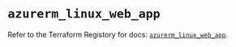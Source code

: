 # `azurerm_linux_web_app`

Refer to the Terraform Registory for docs: [`azurerm_linux_web_app`](https://registry.terraform.io/providers/hashicorp/azurerm/3.60.0/docs/resources/linux_web_app).
